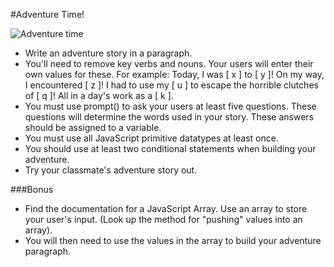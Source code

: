 #Adventure Time!

![Adventure time](https://upload.wikimedia.org/wikipedia/en/3/37/Adventure_Time_-_Title_card.png)

-  Write an adventure story in a paragraph.
-  You'll need to remove key verbs and nouns. Your users will enter their own values for these.  For example: Today, I was [ x ] to [ y ]! On my way, I encountered [ z ]! I had to use my [ u ] to escape the horrible clutches of [ q ]! All in a day's work as a [ k ].
-  You must use prompt() to ask your users at least five questions. These questions will determine the words used in your story. These answers should be assigned to a variable.
-  You must use all JavaScript primitive datatypes at least once.
-  You should use at least two conditional statements when building your adventure.
-  Try your classmate's adventure story out.

###Bonus
-  Find the documentation for a JavaScript Array.  Use an array to store your user's input. (Look up the method for "pushing" values into an array). 
-  You will then need to use the values in the array to build your adventure paragraph.